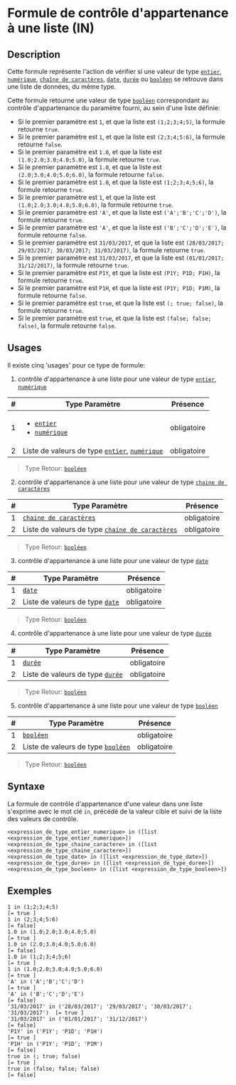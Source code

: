 # Formule de contrôle  d'appartenance à une liste (IN)

## Description

Cette formule représente l'action de vérifier si une valeur de type [`entier`][valeur-de-retour], [`numérique`][valeur-de-retour], [`chaîne de caractères`][valeur-de-retour], [`date`][valeur-de-retour], [`durée`][valeur-de-retour] ou [`booléen`][valeur-de-retour] se retrouve dans une liste de données, du même type.

Cette formule retourne une valeur de type [`booléen`][valeur-de-retour] correspondant au contrôle d'appartenance du paramètre fourni, au sein d'une liste définie:

- Si le premier paramètre est `1`, et que la liste est `(1;2;3;4;5)`, la formule retourne `true`.
- Si le premier paramètre est `1`, et que la liste est `(2;3;4;5:6)`, la formule retourne `false`.
- Si le premier paramètre est `1.0`, et que la liste est `(1.0;2.0;3.0;4.0;5.0)`, la formule retourne `true`.
- Si le premier paramètre est `1.0`, et que la liste est `(2.0;3.0;4.0;5.0;6.0)`, la formule retourne `false`.
- Si le premier paramètre est `1.0`, et que la liste est `(1;2;3;4;5;6)`, la formule retourne `true`.
- Si le premier paramètre est `1`, et que la liste est `(1.0;2.0;3.0;4.0;5.0;6.0)`, la formule retourne `true`.
- Si le premier paramètre est `'A'`, et que la liste est `('A';'B';'C';'D')`, la formule retourne `true`.
- Si le premier paramètre est `'A'`, et que la liste est `('B';'C';'D';'E')`, la formule retourne `false`.
- Si le premier paramètre est `31/03/2017`, et que la liste est `(28/03/2017; 29/03/2017; 30/03/2017; 31/03/2017)`, la formule retourne `true`.
- Si le premier paramètre est `31/03/2017`, et que la liste est `(01/01/2017; 31/12/2017)`, la formule retourne `true`.
- Si le premier paramètre est `P1Y`, et que la liste est `(P1Y; P1D; P1H)`, la formule retourne `true`.
- Si le premier paramètre est `P1H`, et que la liste est `(P1Y; P1D; P1M)`, la formule retourne `false`.
- Si le premier paramètre est `true`, et que la liste est `(; true; false)`, la formule retourne `true`.
- Si le premier paramètre est `true`, et que la liste est `(false; false; false)`, la formule retourne `false`.

## Usages

Il existe cinq 'usages' pour ce type de formule:

1. contrôle  d'appartenance à une liste pour une valeur de type [`entier`][valeur-de-retour], [`numérique`][valeur-de-retour]

|#|Type Paramètre|Présence|
|--------------|--------------|--------------|
|1|<ul><li>[`entier`][valeur-de-retour]</li><li>[`numérique`][valeur-de-retour]</li></ul>|obligatoire|
|2|Liste de valeurs de type [`entier`][valeur-de-retour], [`numérique`][valeur-de-retour]|obligatoire|

> Type Retour: [`booléen`][valeur-de-retour]

2. contrôle  d'appartenance à une liste pour une valeur de type [`chaine de caractères`][valeur-de-retour]

|#|Type Paramètre|Présence|
|--------------|--------------|--------------|
|1|[`chaine de caractères`][valeur-de-retour]|obligatoire|
|2|Liste de valeurs de type [`chaine de caractères`][valeur-de-retour]|obligatoire|

> Type Retour: [`booléen`][valeur-de-retour]

3. contrôle  d'appartenance à une liste pour une valeur de type [`date`][valeur-de-retour]

|#|Type Paramètre|Présence|
|--------------|--------------|--------------|
|1|[`date`][valeur-de-retour]|obligatoire|
|2|Liste de valeurs de type [`date`][valeur-de-retour]|obligatoire|

> Type Retour: [`booléen`][valeur-de-retour]

4. contrôle  d'appartenance à une liste pour une valeur de type [`durée`][valeur-de-retour]

|#|Type Paramètre|Présence|
|--------------|--------------|--------------|
|1|[`durée`][valeur-de-retour]|obligatoire|
|2|Liste de valeurs de type [`durée`][valeur-de-retour]|obligatoire|

> Type Retour: [`booléen`][valeur-de-retour]

5. contrôle  d'appartenance à une liste pour une valeur de type [`booléen`][valeur-de-retour]

|#|Type Paramètre|Présence|
|--------------|--------------|--------------|
|1|[`booléen`][valeur-de-retour]|obligatoire|
|2|Liste de valeurs de type [`booléen`][valeur-de-retour]|obligatoire|

> Type Retour: [`booléen`][valeur-de-retour]

## Syntaxe

La formule de contrôle d'appartenance d'une valeur dans une liste s'exprime avec le mot clé `in`, précédé de la valeur cible et suivi de la liste des valeurs de contrôle.

    <expression_de_type_entier_numerique> in ([list <expression_de_type_entier_numerique>])
    <expression_de_type_chaine_caractere> in ([list <expression_de_type_chaine_caractere>])
    <expression_de_type_date> in ([list <expression_de_type_date>])
    <expression_de_type_duree> in ([list <expression_de_type_duree>])
    <expression_de_type_booleen> in ([list <expression_de_type_booleen>])

## Exemples

    1 in (1;2;3;4;5)                                                          [= true ]
    1 in (2;3;4;5:6)                                                          [= false]
    1.0 in (1.0;2.0;3.0;4.0;5.0)                                              [= true ]
    1.0 in (2.0;3.0;4.0;5.0;6.0)                                              [= false]
    1.0 in (1;2;3;4;5;6)                                                      [= true ]
    1 in (1.0;2.0;3.0;4.0;5.0;6.0)                                            [= true ]
    'A' in ('A';'B';'C';'D')                                                  [= true ]
    'A' in ('B';'C';'D';'E')                                                  [= false]
    '31/03/2017' in ('28/03/2017'; '29/03/2017'; '30/03/2017'; '31/03/2017')  [= true ]
    '31/03/2017' in ('01/01/2017'; '31/12/2017')                              [= false]
    'P1Y' in ('P1Y'; 'P1D'; 'P1H')                                            [= true ]
    'P1H' in ('P1Y'; 'P1D'; 'P1M')                                            [= false]
    true in (; true; false)                                                   [= true ]
    true in (false; false; false)                                             [= false]

[valeur-de-retour]: ../lexique.md#valeur-de-retour